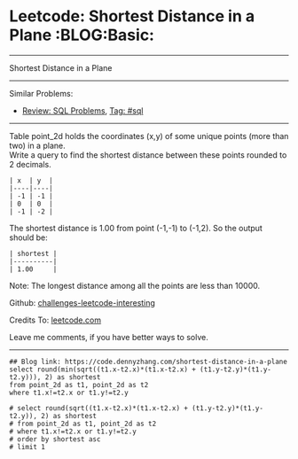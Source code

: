 # Leetcode: Shortest Distance in a Plane     :BLOG:Basic:


---

Shortest Distance in a Plane  

---

Similar Problems:  
-   [Review: SQL Problems](https://code.dennyzhang.com/review-sql), [Tag: #sql](https://code.dennyzhang.com/tag/sql)

---

Table point\_2d holds the coordinates (x,y) of some unique points (more than two) in a plane.  
Write a query to find the shortest distance between these points rounded to 2 decimals.  

    | x  | y  |
    |----|----|
    | -1 | -1 |
    | 0  | 0  |
    | -1 | -2 |

The shortest distance is 1.00 from point (-1,-1) to (-1,2). So the output should be:  

    | shortest |
    |----------|
    | 1.00     |

Note: The longest distance among all the points are less than 10000.  

Github: [challenges-leetcode-interesting](https://github.com/DennyZhang/challenges-leetcode-interesting/tree/master/shortest-distance-in-a-plane)  

Credits To: [leetcode.com](https://leetcode.com/problems/shortest-distance-in-a-plane/description/)  

Leave me comments, if you have better ways to solve.  

---

    ## Blog link: https://code.dennyzhang.com/shortest-distance-in-a-plane
    select round(min(sqrt((t1.x-t2.x)*(t1.x-t2.x) + (t1.y-t2.y)*(t1.y-t2.y))), 2) as shortest
    from point_2d as t1, point_2d as t2
    where t1.x!=t2.x or t1.y!=t2.y
    
    # select round(sqrt((t1.x-t2.x)*(t1.x-t2.x) + (t1.y-t2.y)*(t1.y-t2.y)), 2) as shortest
    # from point_2d as t1, point_2d as t2
    # where t1.x!=t2.x or t1.y!=t2.y
    # order by shortest asc
    # limit 1